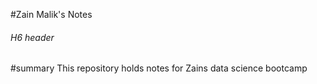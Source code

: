 #Zain Malik's Notes
###### H6 header
#summary
This repository holds notes for Zains data science bootcamp



